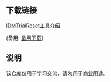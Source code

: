 

## 下载链接
[IDMTrialReset工具介绍](https://pan.quark.cn/s/038a099b3296) 

(备用: [备用下载](https://pan.baidu.com/s/1pEGvyrY4bO_Pt97fFRAn8A?pwd=1234))

## 说明

该仓库仅用于学习交流，请勿用于商业用途。
